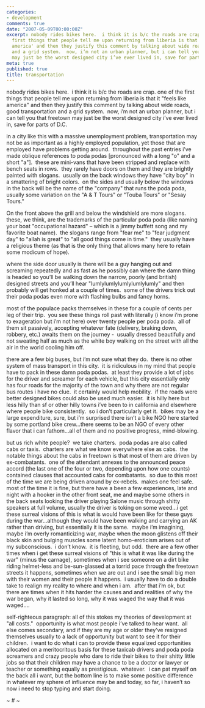 ```yaml
---
categories:
- development
comments: true
date: "2007-05-09T00:00:00Z"
excerpt: nobody rides bikes here.  i think it is b/c the roads are crap. one of the
  first things that people tell me upon returning from liberia is that it 'feels like
  america' and then they justify this comment by talking about wide roads, good transportation
  and a grid system.  now, i’m not an urban planner, but i can tell you that freetown
  may just be the worst designed city i’ve ever lived in, save for parts of D.C. 
meta: true
published: true
title: transportation
---
```


nobody rides bikes here.  i think it is b/c the roads are crap. one of the first things that people tell me upon returning from liberia is that it "feels like america" and then they justify this comment by talking about wide roads, good transportation and a grid system.  now, i’m not an urban planner, but i can tell you that freetown may just be the worst designed city i’ve ever lived in, save for parts of D.C.  

in a city like this with a massive unemployment problem, transportation may not be as important as a highly employed population, yet those that are employed have problems getting around.  throughout the past entries i’ve made oblique references to poda podas [pronounced with a long "o" and a short "a"].  these are mini-vans that have been stripped and replace with bench seats in rows.  they rarely have doors on them and they are brightly painted with slogans.  usually on the back windows they have "city boy" in a smattering of bright colors.  on the sides and usually below the windows in the back will be the name of the "company" that runs the poda poda, usually some variation on the "A & T Tours" or "Touba Tours" or "Sesay Tours."  

On the front above the grill and below the windshield are more slogans.  these, we think, are the trademarks of the particular poda poda (like naming your boat "occupational hazard" – which is a jimmy buffett song and my favorite boat name).  the slogans range from "fear me" to "fear judgment day" to "allah is great" to "all good things come in time."  they usually have a religious theme (as that is the only thing that allows many here to retain some modicum of hope).  

where the side door usually is there will be a guy hanging out and screaming repeatedly and as fast as he possibly can where the damn thing is headed so you’ll be walking down the narrow, poorly (and british) designed streets and you’ll hear "lumlylumlylumlylumlylumly" and then probably will get honked at a couple of times.  some of the drivers trick out their poda podas even more with flashing bulbs and fancy horns.  

most of the populace packs themselves in these for a couple of cents per leg of their trip.  you see these things roll past with literally (i know i’m prone to exageration but i’m not here) over twenty people per poda poda.  all of them sit passively, accepting whatever fate (delivery, braking down, robbery, etc.) awaits them on the journey -  usually dressed beautifully and not sweating half as much as the white boy walking on the street with all the air in the world cooling him off.  

there are a few big buses, but i’m not sure what they do.  there is no other system of mass transport in this city.  it is ridiculous in my mind that people have to pack in these damn poda podas.  at least they provide a lot of jobs for the driver and screamer for each vehicle, but this city essentially only has four roads for the majority of the town and why there are not regular bus routes i have no clue.  it certainly would help mobility.  if the roads were better designed bikes could also be used much easier.  it is hilly here but less hilly than sf or other hilly towns i’ve been to in california and elsewhere where people bike consistently.  so i don’t particularly get it.  bikes may be a large expenditure, sure, but i’m surprised there isn’t a bike NGO here started by some portland bike crew…there seems to be an NGO of every other flavor that i can fathom…all of them and no positive progress, mind-blowing.

but us rich white people?  we take charters.  poda podas are also called cabs or taxis.  charters are what we know everywhere else as cabs.  the notable things about the cabs in freetown is that most of them are driven by ex-combatants.  one of the attendant annexes to the announced peace accord (the last one of the four or two, depending upon how one counts) contained clauses that accounted cabs for combatants.  so due to this most of the time we are being driven around by ex-rebels.  makes one feel safe.  most of the time it is fine, but there have a been a few experiences, late and night with a hooker in the other front seat, me and maybe some others in the back seats looking the driver playing Salone music through shitty speakers at full volume, usually the driver is toking on some weed…i get these surreal visions of this is what is would have been like for these guys during the war…although they would have been walking and carrying an AK rather than driving, but essentially it is the same.  maybe i’m imagining, maybe i’m overly romanticizing war, maybe when the moon glistens off their black skin and bulging muscles some latent homo-eroticism arises out of my subconscious.  i don’t know.  it is fleeting, but odd.  there are a few other times when i get these surreal visions of "this is what it was like during the war" (minus the carnage), sometimes when i see someone on a dirt bike riding helmet-less and be-sun-glassed at a torrid pace through the freetown streets it happens, sometimes when we are out and i see the small big men with their women and their people it happens.  i usually have to do a double take to realign my reality to where and when i am.  after that i’m ok, but there are times when it hits harder the causes and and realities of why the war began, why it lasted so long, why it was waged the way that it was waged….

self-righteous paragraph: all of this stokes my theories of development at "all costs."  opportunity is what most people i’ve talked to hear want.  all else comes secondary, and if they are my age or older they’ve resigned themselves usually to a lack of opportunity but want to see it for their children.  i want to do what i can to provide these equalized opportunities allocated on a meritocritous basis for these taxicab drivers and poda poda screamers and crazy people who dare to ride their bikes to their shitty little jobs so that their children may have a chance to be a doctor or lawyer or teacher or something equally as prestigious.  whatever.  i can pat myself on the back all i want, but the bottom line is to make some positive difference in whatever my sphere of influence may be and today, so far, i haven’t so now i need to stop typing and start doing.

~ # ~